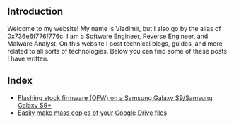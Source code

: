 ## Introduction
Welcome to my website! My name is Vladimir, but I also go by the alias of 0x736e6f776f776c. I am a Software Engineer, Reverse Engineer, and Malware Analyst. On this website I post technical blogs, guides, and more related to all sorts of technologies. Below you can find some of these posts I have written.

## Index
* [Flashing stock firmware (OFW) on a Samsung Galaxy S9/Samsung Galaxy S9+](https://0x736e6f776f776c.github.io/0/backupforgoogledrive)
* [Easily make mass copies of your Google Drive files](https://www.0x736e6f776f776c.github.io/0/backupforgoogledrive)
